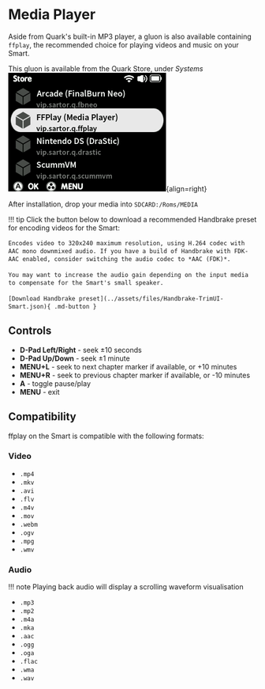 # Media Player

Aside from Quark's built-in MP3 player, a gluon is also available containing `ffplay`, the recommended choice for playing videos and music on your Smart.

This gluon is available from the Quark Store, under *Systems*
![ffplay in Quark Store](../assets/img/store_ffplay.png){align=right}

After installation, drop your media into `SDCARD:/Roms/MEDIA`

!!! tip
    Click the button below to download a recommended Handbrake preset for encoding videos for the Smart:

    Encodes video to 320x240 maximum resolution, using H.264 codec with AAC mono downmixed audio. If you have a build of Handbrake with FDK-AAC enabled, consider switching the audio codec to *AAC (FDK)*.

    You may want to increase the audio gain depending on the input media to compensate for the Smart's small speaker.

    [Download Handbrake preset](../assets/files/Handbrake-TrimUI-Smart.json){ .md-button }

## Controls

* **D-Pad Left/Right** - seek ±10 seconds
* **D-Pad Up/Down** - seek ±1 minute
* **MENU+L** - seek to next chapter marker if available, or +10 minutes
* **MENU+R** - seek to previous chapter marker if available, or -10 minutes
* **A** - toggle pause/play
* **MENU** - exit


## Compatibility

ffplay on the Smart is compatible with the following formats:

### Video

* `.mp4`
* `.mkv`
* `.avi`
* `.flv`
* `.m4v`
* `.mov`
* `.webm`
* `.ogv`
* `.mpg`
* `.wmv`

### Audio

!!! note
    Playing back audio will display a scrolling waveform visualisation

* `.mp3`
* `.mp2`
* `.m4a`
* `.mka`
* `.aac`
* `.ogg`
* `.oga`
* `.flac`
* `.wma`
* `.wav`